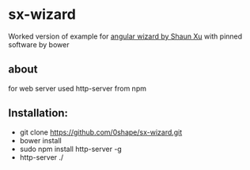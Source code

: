 # sx-wizard

Worked version of example for [angular wizard by Shaun Xu](http://geekswithblogs.net/shaunxu/archive/2015/04/20/angular-directive-wizard-in-bootstrap-modal.aspx) with pinned software by bower

## about 

for web server used http-server from npm

## Installation:

* git clone https://github.com/0shape/sx-wizard.git
* bower install
* sudo npm install http-server -g
* http-server ./
